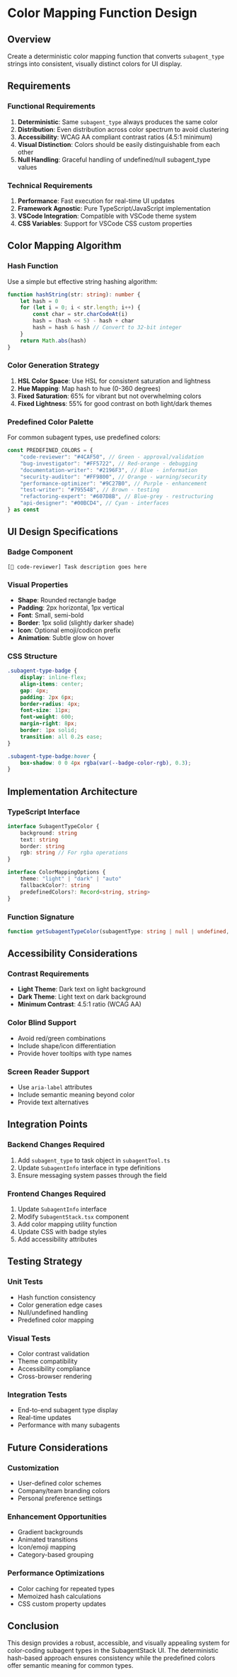 # Color Mapping Function Design

## Overview

Create a deterministic color mapping function that converts `subagent_type` strings into consistent, visually distinct colors for UI display.

## Requirements

### Functional Requirements

1. **Deterministic**: Same `subagent_type` always produces the same color
2. **Distribution**: Even distribution across color spectrum to avoid clustering
3. **Accessibility**: WCAG AA compliant contrast ratios (4.5:1 minimum)
4. **Visual Distinction**: Colors should be easily distinguishable from each other
5. **Null Handling**: Graceful handling of undefined/null subagent_type values

### Technical Requirements

1. **Performance**: Fast execution for real-time UI updates
2. **Framework Agnostic**: Pure TypeScript/JavaScript implementation
3. **VSCode Integration**: Compatible with VSCode theme system
4. **CSS Variables**: Support for VSCode CSS custom properties

## Color Mapping Algorithm

### Hash Function

Use a simple but effective string hashing algorithm:

```typescript
function hashString(str: string): number {
	let hash = 0
	for (let i = 0; i < str.length; i++) {
		const char = str.charCodeAt(i)
		hash = (hash << 5) - hash + char
		hash = hash & hash // Convert to 32-bit integer
	}
	return Math.abs(hash)
}
```

### Color Generation Strategy

1. **HSL Color Space**: Use HSL for consistent saturation and lightness
2. **Hue Mapping**: Map hash to hue (0-360 degrees)
3. **Fixed Saturation**: 65% for vibrant but not overwhelming colors
4. **Fixed Lightness**: 55% for good contrast on both light/dark themes

### Predefined Color Palette

For common subagent types, use predefined colors:

```typescript
const PREDEFINED_COLORS = {
	"code-reviewer": "#4CAF50", // Green - approval/validation
	"bug-investigator": "#FF5722", // Red-orange - debugging
	"documentation-writer": "#2196F3", // Blue - information
	"security-auditor": "#FF9800", // Orange - warning/security
	"performance-optimizer": "#9C27B0", // Purple - enhancement
	"test-writer": "#795548", // Brown - testing
	"refactoring-expert": "#607D8B", // Blue-grey - restructuring
	"api-designer": "#00BCD4", // Cyan - interfaces
} as const
```

## UI Design Specifications

### Badge Component

```
[🔧 code-reviewer] Task description goes here
```

### Visual Properties

- **Shape**: Rounded rectangle badge
- **Padding**: 2px horizontal, 1px vertical
- **Font**: Small, semi-bold
- **Border**: 1px solid (slightly darker shade)
- **Icon**: Optional emoji/codicon prefix
- **Animation**: Subtle glow on hover

### CSS Structure

```css
.subagent-type-badge {
	display: inline-flex;
	align-items: center;
	gap: 4px;
	padding: 2px 6px;
	border-radius: 4px;
	font-size: 11px;
	font-weight: 600;
	margin-right: 8px;
	border: 1px solid;
	transition: all 0.2s ease;
}

.subagent-type-badge:hover {
	box-shadow: 0 0 4px rgba(var(--badge-color-rgb), 0.3);
}
```

## Implementation Architecture

### TypeScript Interface

```typescript
interface SubagentTypeColor {
	background: string
	text: string
	border: string
	rgb: string // For rgba operations
}

interface ColorMappingOptions {
	theme: "light" | "dark" | "auto"
	fallbackColor?: string
	predefinedColors?: Record<string, string>
}
```

### Function Signature

```typescript
function getSubagentTypeColor(subagentType: string | null | undefined, options?: ColorMappingOptions): SubagentTypeColor
```

## Accessibility Considerations

### Contrast Requirements

- **Light Theme**: Dark text on light background
- **Dark Theme**: Light text on dark background
- **Minimum Contrast**: 4.5:1 ratio (WCAG AA)

### Color Blind Support

- Avoid red/green combinations
- Include shape/icon differentiation
- Provide hover tooltips with type names

### Screen Reader Support

- Use `aria-label` attributes
- Include semantic meaning beyond color
- Provide text alternatives

## Integration Points

### Backend Changes Required

1. Add `subagent_type` to task object in `subagentTool.ts`
2. Update `SubagentInfo` interface in type definitions
3. Ensure messaging system passes through the field

### Frontend Changes Required

1. Update `SubagentInfo` interface
2. Modify `SubagentStack.tsx` component
3. Add color mapping utility function
4. Update CSS with badge styles
5. Add accessibility attributes

## Testing Strategy

### Unit Tests

- Hash function consistency
- Color generation edge cases
- Null/undefined handling
- Predefined color mapping

### Visual Tests

- Color contrast validation
- Theme compatibility
- Accessibility compliance
- Cross-browser rendering

### Integration Tests

- End-to-end subagent type display
- Real-time updates
- Performance with many subagents

## Future Considerations

### Customization

- User-defined color schemes
- Company/team branding colors
- Personal preference settings

### Enhancement Opportunities

- Gradient backgrounds
- Animated transitions
- Icon/emoji mapping
- Category-based grouping

### Performance Optimizations

- Color caching for repeated types
- Memoized hash calculations
- CSS custom property updates

## Conclusion

This design provides a robust, accessible, and visually appealing system for color-coding subagent types in the SubagentStack UI. The deterministic hash-based approach ensures consistency while the predefined colors offer semantic meaning for common types.
